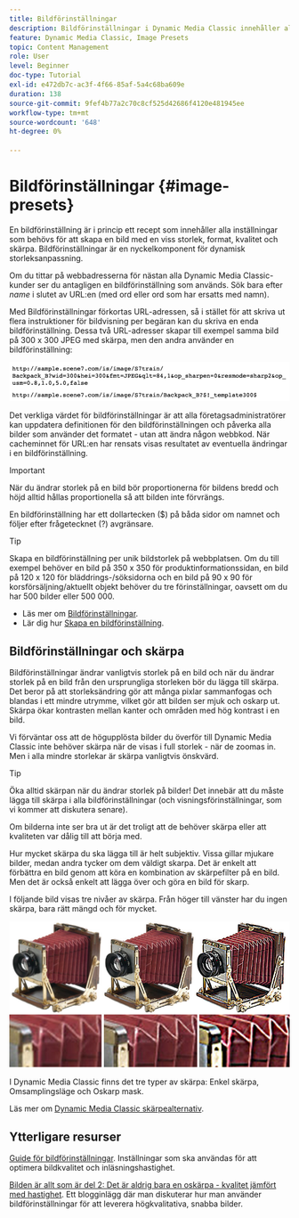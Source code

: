 ```yaml
---
title: Bildförinställningar
description: Bildförinställningar i Dynamic Media Classic innehåller alla inställningar som behövs för att skapa en bild med en viss storlek, format, kvalitet och skärpa. Bildförinställningar är en nyckelkomponent för dynamisk storleksanpassning. När du tittar på en URL i Dynamic Media Classic kan du enkelt se om en bildförinställning används. Lär dig mer om bildförinställningar, varför de är så användbara och hur du skapar en.
feature: Dynamic Media Classic, Image Presets
topic: Content Management
role: User
level: Beginner
doc-type: Tutorial
exl-id: e472db7c-ac3f-4f66-85af-5a4c68ba609e
duration: 138
source-git-commit: 9fef4b77a2c70c8cf525d42686f4120e481945ee
workflow-type: tm+mt
source-wordcount: '648'
ht-degree: 0%

---
```


# Bildförinställningar {#image-presets}

En bildförinställning är i princip ett recept som innehåller alla inställningar som behövs för att skapa en bild med en viss storlek, format, kvalitet och skärpa. Bildförinställningar är en nyckelkomponent för dynamisk storleksanpassning.

Om du tittar på webbadresserna för nästan alla Dynamic Media Classic-kunder ser du antagligen en bildförinställning som används. Sök bara efter $name$ i slutet av URL:en (med ord eller ord som har ersatts med namn).

Med Bildförinställningar förkortas URL-adressen, så i stället för att skriva ut flera instruktioner för bildvisning per begäran kan du skriva en enda bildförinställning. Dessa två URL-adresser skapar till exempel samma bild på 300 x 300 JPEG med skärpa, men den andra använder en bildförinställning:

![bild](assets/image-presets/image-preset-2.png)

Det verkliga värdet för bildförinställningar är att alla företagsadministratörer kan uppdatera definitionen för den bildförinställningen och påverka alla bilder som använder det formatet - utan att ändra någon webbkod. När cacheminnet för URL:en har rensats visas resultatet av eventuella ändringar i en bildförinställning.

>[!IMPORTANT]
>
>När du ändrar storlek på en bild bör proportionerna för bildens bredd och höjd alltid hållas proportionella så att bilden inte förvrängs.

En bildförinställning har ett dollartecken ($) på båda sidor om namnet och följer efter frågetecknet (?) avgränsare.

>[!TIP]
>
>Skapa en bildförinställning per unik bildstorlek på webbplatsen. Om du till exempel behöver en bild på 350 x 350 för produktinformationssidan, en bild på 120 x 120 för bläddrings-/söksidorna och en bild på 90 x 90 för korsförsäljning/aktuellt objekt behöver du tre förinställningar, oavsett om du har 500 bilder eller 500 000.

- Läs mer om [Bildförinställningar](https://experienceleague.adobe.com/docs/dynamic-media-classic/using/image-sizing/setting-image-presets.html).
- Lär dig hur [Skapa en bildförinställning](https://experienceleague.adobe.com/docs/dynamic-media-classic/using/image-sizing/setting-image-presets.html#creating-an-image-preset).

## Bildförinställningar och skärpa

Bildförinställningar ändrar vanligtvis storlek på en bild och när du ändrar storlek på en bild från den ursprungliga storleken bör du lägga till skärpa. Det beror på att storleksändring gör att många pixlar sammanfogas och blandas i ett mindre utrymme, vilket gör att bilden ser mjuk och oskarp ut. Skärpa ökar kontrasten mellan kanter och områden med hög kontrast i en bild.

Vi förväntar oss att de högupplösta bilder du överför till Dynamic Media Classic inte behöver skärpa när de visas i full storlek - när de zoomas in. Men i alla mindre storlekar är skärpa vanligtvis önskvärd.

>[!TIP]
>
>Öka alltid skärpan när du ändrar storlek på bilder! Det innebär att du måste lägga till skärpa i alla bildförinställningar (och visningsförinställningar, som vi kommer att diskutera senare).
>
>Om bilderna inte ser bra ut är det troligt att de behöver skärpa eller att kvaliteten var dålig till att börja med.

Hur mycket skärpa du ska lägga till är helt subjektiv. Vissa gillar mjukare bilder, medan andra tycker om dem väldigt skarpa. Det är enkelt att förbättra en bild genom att köra en kombination av skärpefilter på en bild. Men det är också enkelt att lägga över och göra en bild för skarp.

I följande bild visas tre nivåer av skärpa. Från höger till vänster har du ingen skärpa, bara rätt mängd och för mycket.

![bild](assets/image-presets/image-presets-1.jpg)

I Dynamic Media Classic finns det tre typer av skärpa: Enkel skärpa, Omsamplingsläge och Oskarp mask.

Läs mer om [Dynamic Media Classic skärpealternativ](https://experienceleague.adobe.com/docs/dynamic-media-classic/using/master-files/sharpening-image.html#sharpening_an_image).

## Ytterligare resurser

[Guide för bildförinställningar](https://www.adobe.com/content/dam/www/us/en/experience-manager/pdfs/dynamic-media-image-preset-guide.pdf). Inställningar som ska användas för att optimera bildkvalitet och inläsningshastighet.

[Bilden är allt som är del 2: Det är aldrig bara en oskärpa - kvalitet jämfört med hastighet](https://theblog.adobe.com/image-is-everything-part-2-its-never-just-a-blur-quality-versus-speed/). Ett blogginlägg där man diskuterar hur man använder bildförinställningar för att leverera högkvalitativa, snabba bilder.
